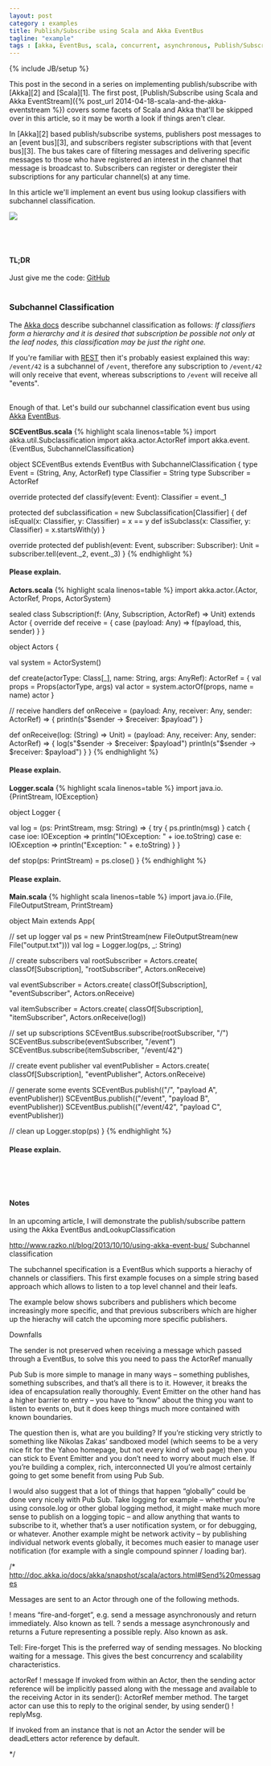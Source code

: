 ```yaml
---
layout: post
category : examples
title: Publish/Subscribe using Scala and Akka EventBus
tagline: "example"
tags : [akka, EventBus, scala, concurrent, asynchronous, Publish/Subscribe, beginner, example, tutorial]
---
```

{% include JB/setup %}



<div class="intro">
<div class="intro-txt">
<p>
This post in the second in a series on implementing publish/subscribe with <span markdown="span">[Akka][2]</span> and <span markdown="span">[Scala][1]</span>. The first post, <span markdown="span">[Publish/Subscribe using Scala and Akka EventStream]({% post_url 2014-04-18-scala-and-the-akka-eventstream %})</span> covers some facets of Scala and Akka that'll be skipped over in this article, so it may be worth a look if things aren't clear.
</p>
<p>
In <span markdown="span">[Akka][2]</span> based publish/subscribe systems, publishers post messages to an <span markdown="span">[event bus][3]</span>, and subscribers register subscriptions with that <span markdown="span">[event bus][3]</span>. The bus takes care of filtering messages and delivering specific messages to those who have registered an interest in the channel that message is broadcast to. Subscribers can register or deregister their subscriptions for any particular channel(s) at any time.
</p>
<p>
In this article we'll implement an event bus using lookup classifiers with subchannel classification.
</p>
</div> 
<div class="intro-img"><img class="article-image" src="{{ASSET_PATH}}/bootstrap/img/eventbus_subchannel_250.jpg"/></div>
</div>
<br/>
<br/>
<br/>


#### TL;DR
Just give me the code: [GitHub][4]
<br/>
<br/>



### Subchannel Classification
The [Akka docs][3] describe subchannel classification as follows: 
_If classifiers form a hierarchy and it is desired that subscription be possible not only at the leaf nodes, this classification may be just the right one._

If you're familiar with [REST][5] then it's probably easiest explained this way: `/event/42` is a subchannel of `/event`, therefore any subscription to `/event/42` will only receive that event, whereas subscriptions to `/event` will receive all "events".
<br/>
<br/>

Enough of that. Let's build our subchannel classification event bus using [Akka][2] [EventBus][3].

**SCEventBus.scala**
{% highlight scala linenos=table %}
import akka.util.Subclassification
import akka.actor.ActorRef
import akka.event.{EventBus, SubchannelClassification}

object SCEventBus extends EventBus with SubchannelClassification {
  type Event = (String, Any, ActorRef)
  type Classifier = String
  type Subscriber = ActorRef

  override protected def classify(event: Event): Classifier = event._1

  protected def subclassification = new Subclassification[Classifier] {
    def isEqual(x: Classifier, y: Classifier) = x == y
    def isSubclass(x: Classifier, y: Classifier) = x.startsWith(y)
  }

  override protected def publish(event: Event, subscriber: Subscriber): Unit =
    subscriber.tell(event._2, event._3)
}
{% endhighlight %}


#### Please explain.





**Actors.scala**
{% highlight scala linenos=table %}
import akka.actor.{Actor, ActorRef, Props, ActorSystem}

sealed class Subscription(f: (Any, Subscription, ActorRef) => Unit) extends Actor {
  override def receive = { case (payload: Any) => f(payload, this, sender) }
}

object Actors {

  val system = ActorSystem()

  def create(actorType: Class[_], name: String, args: AnyRef): ActorRef = {
    val props = Props(actorType, args)
    val actor = system.actorOf(props, name = name)
    actor
  }

  // receive handlers
  def onReceive = (payload: Any, receiver: Any, sender: ActorRef) => {
    println(s"$sender -> $receiver: $payload")
  }

  def onReceive(log: (String) => Unit) =
    (payload: Any, receiver: Any, sender: ActorRef) => {
      log(s"$sender -> $receiver: $payload")
      println(s"$sender -> $receiver: $payload")
  }
}
{% endhighlight %}


#### Please explain.




**Logger.scala**
{% highlight scala linenos=table %}
import java.io.{PrintStream, IOException}

object Logger {

  val log = (ps: PrintStream, msg: String) => {
    try {
      ps.println(msg)
    }
    catch {
      case ioe: IOException => println("IOException: " + ioe.toString)
      case e: IOException => println("Exception: " + e.toString)
    }
  }

  def stop(ps: PrintStream) = ps.close()
}
{% endhighlight %}


#### Please explain.




**Main.scala**
{% highlight scala linenos=table %}
import java.io.{File, FileOutputStream, PrintStream}

object Main extends App{

  // set up logger
  val ps = new PrintStream(new FileOutputStream(new File("output.txt")))
  val log = Logger.log(ps, _: String)

  // create subscribers
  val rootSubscriber = Actors.create(
    classOf[Subscription], "rootSubscriber", Actors.onReceive)

  val eventSubscriber = Actors.create(
    classOf[Subscription], "eventSubscriber", Actors.onReceive)

  val itemSubscriber = Actors.create(
    classOf[Subscription], "itemSubscriber", Actors.onReceive(log))
  
  // set up subscriptions
  SCEventBus.subscribe(rootSubscriber, "/")
  SCEventBus.subscribe(eventSubscriber, "/event")
  SCEventBus.subscribe(itemSubscriber, "/event/42")

  // create event publisher
  val eventPublisher = Actors.create(
    classOf[Subscription], "eventPublisher", Actors.onReceive)

  // generate some events
  SCEventBus.publish(("/", "payload A", eventPublisher))
  SCEventBus.publish(("/event", "payload B", eventPublisher))
  SCEventBus.publish(("/event/42", "payload C", eventPublisher))

  // clean up
  Logger.stop(ps)
}
{% endhighlight %}


#### Please explain.















<br />
<br />
<br />

#### Notes
[^1]: Decoupling as far as space and time is concerned. Publish/Subscribe introduces a different type of coupling, namely: semantic coupling.

[1]:http://www.scala-lang.org/
[2]:http://akka.io/
[3]:http://doc.akka.io/docs/akka/snapshot/scala/event-bus.html
[4]:https://github.com/benhowell/examples/tree/master/AkkaEventBus
[5]:http://en.wikipedia.org/wiki/Representational_state_transfer





















In an upcoming article, I will demonstrate the publish/subscribe pattern using the Akka EventBus andLookupClassification


http://www.razko.nl/blog/2013/10/10/using-akka-event-bus/
Subchannel classification

The subchannel specification is a EventBus which supports a hierachy of channels or classifiers. This first example focuses on a simple string based approach which allows to listen to a top level channel and their leafs.

The example below shows subcribers and publishers which become increasingly more specific, and that previous subscribers which are higher up the hierachy will catch the upcoming more specific publishers.

Downfalls

The sender is not preserved when receiving a message which passed through a EventBus, to solve this you need to pass the ActorRef manually





Pub Sub is more simple to manage in many ways – something publishes, something subscribes, and that’s all there is to it. However, it breaks the idea of encapsulation really thoroughly. Event Emitter on the other hand has a higher barrier to entry – you have to “know” about the thing you want to listen to events on, but it does keep things much more contained with known boundaries.

The question then is, what are you building? If you’re sticking very strictly to something like Nikolas Zakas’ sandboxed model (which seems to be a very nice fit for the Yahoo homepage, but not every kind of web page) then you can stick to Event Emitter and you don’t need to worry about much else. If you’re building a complex, rich, interconnected UI you’re almost certainly going to get some benefit from using Pub Sub.

I would also suggest that a lot of things that happen “globally” could be done very nicely with Pub Sub. Take logging for example – whether you’re using console.log or other global logging method, it might make much more sense to publish on a logging topic – and allow anything that wants to subscribe to it, whether that’s a user notification system, or for debugging, or whatever. Another example might be network activity – by publishing individual network events globally, it becomes much easier to manage user notification (for example with a single compound spinner / loading bar).





/*
  http://doc.akka.io/docs/akka/snapshot/scala/actors.html#Send%20messages

  Messages are sent to an Actor through one of the following methods.

! means “fire-and-forget”, e.g. send a message asynchronously and return immediately. Also known as tell.
? sends a message asynchronously and returns a Future representing a possible reply. Also known as ask.


Tell: Fire-forget
This is the preferred way of sending messages. No blocking waiting for a message. This gives the best concurrency and scalability characteristics.

actorRef ! message
If invoked from within an Actor, then the sending actor reference will be implicitly passed along with the message and available to the receiving Actor in its sender(): ActorRef member method. The target actor can use this to reply to the original sender, by using sender() ! replyMsg.

If invoked from an instance that is not an Actor the sender will be deadLetters actor reference by default.

   */